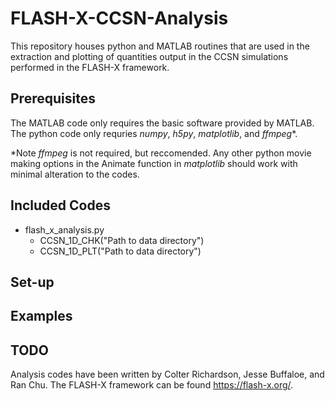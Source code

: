 # FLASH-X-CCSN-Analysis
This repository houses python and MATLAB routines that are used in the extraction and plotting of quantities output in the CCSN simulations performed in the FLASH-X framework.

## Prerequisites
The MATLAB code only requires the basic software provided by MATLAB.
The python code only requries *numpy*, *h5py*, *matplotlib*, and *ffmpeg**.

*Note *ffmpeg* is not required, but reccomended. Any other python movie making options in the Animate function in *matplotlib* should work with minimal alteration to the codes.

## Included Codes

* flash_x_analysis.py
  * CCSN_1D_CHK("Path to data directory")
  * CCSN_1D_PLT("Path to data directory")


## Set-up

## Examples

## TODO

Analysis codes have been written by Colter Richardson, Jesse Buffaloe, and Ran Chu.
The FLASH-X framework can be found https://flash-x.org/.
